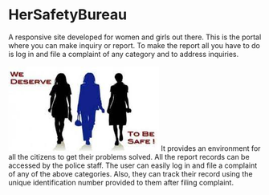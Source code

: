 # HerSafetyBureau
A responsive site developed for women and girls out there. This is the portal where you can make inquiry or report. To make the report all you have to do is log in and file a complaint of any category and to address inquiries.<br>
<br>
![image](https://github.com/RUDRAMADHABA/HerSafetyBureau/blob/main/hersafetybureau/pic1.jpg)
It provides an environment for all the citizens to get their problems solved. All the report records can be accessed by the police staff. The user can easily log in and file a complaint of any of the above categories. Also, they can track their record using the unique identification number provided to them after filing complaint.

